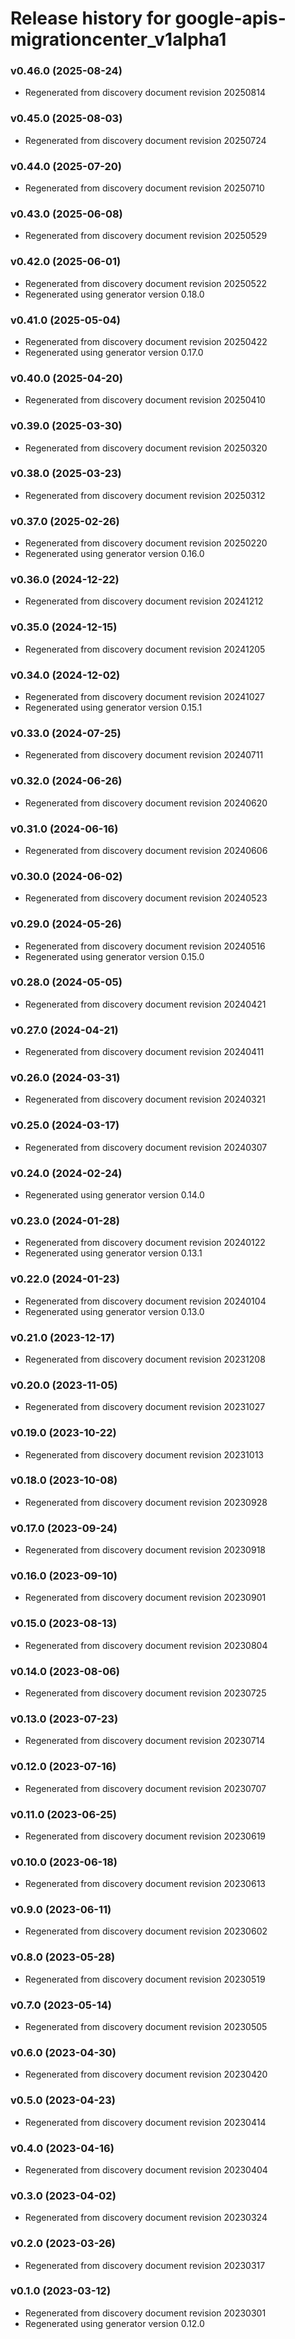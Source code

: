 # Release history for google-apis-migrationcenter_v1alpha1

### v0.46.0 (2025-08-24)

* Regenerated from discovery document revision 20250814

### v0.45.0 (2025-08-03)

* Regenerated from discovery document revision 20250724

### v0.44.0 (2025-07-20)

* Regenerated from discovery document revision 20250710

### v0.43.0 (2025-06-08)

* Regenerated from discovery document revision 20250529

### v0.42.0 (2025-06-01)

* Regenerated from discovery document revision 20250522
* Regenerated using generator version 0.18.0

### v0.41.0 (2025-05-04)

* Regenerated from discovery document revision 20250422
* Regenerated using generator version 0.17.0

### v0.40.0 (2025-04-20)

* Regenerated from discovery document revision 20250410

### v0.39.0 (2025-03-30)

* Regenerated from discovery document revision 20250320

### v0.38.0 (2025-03-23)

* Regenerated from discovery document revision 20250312

### v0.37.0 (2025-02-26)

* Regenerated from discovery document revision 20250220
* Regenerated using generator version 0.16.0

### v0.36.0 (2024-12-22)

* Regenerated from discovery document revision 20241212

### v0.35.0 (2024-12-15)

* Regenerated from discovery document revision 20241205

### v0.34.0 (2024-12-02)

* Regenerated from discovery document revision 20241027
* Regenerated using generator version 0.15.1

### v0.33.0 (2024-07-25)

* Regenerated from discovery document revision 20240711

### v0.32.0 (2024-06-26)

* Regenerated from discovery document revision 20240620

### v0.31.0 (2024-06-16)

* Regenerated from discovery document revision 20240606

### v0.30.0 (2024-06-02)

* Regenerated from discovery document revision 20240523

### v0.29.0 (2024-05-26)

* Regenerated from discovery document revision 20240516
* Regenerated using generator version 0.15.0

### v0.28.0 (2024-05-05)

* Regenerated from discovery document revision 20240421

### v0.27.0 (2024-04-21)

* Regenerated from discovery document revision 20240411

### v0.26.0 (2024-03-31)

* Regenerated from discovery document revision 20240321

### v0.25.0 (2024-03-17)

* Regenerated from discovery document revision 20240307

### v0.24.0 (2024-02-24)

* Regenerated using generator version 0.14.0

### v0.23.0 (2024-01-28)

* Regenerated from discovery document revision 20240122
* Regenerated using generator version 0.13.1

### v0.22.0 (2024-01-23)

* Regenerated from discovery document revision 20240104
* Regenerated using generator version 0.13.0

### v0.21.0 (2023-12-17)

* Regenerated from discovery document revision 20231208

### v0.20.0 (2023-11-05)

* Regenerated from discovery document revision 20231027

### v0.19.0 (2023-10-22)

* Regenerated from discovery document revision 20231013

### v0.18.0 (2023-10-08)

* Regenerated from discovery document revision 20230928

### v0.17.0 (2023-09-24)

* Regenerated from discovery document revision 20230918

### v0.16.0 (2023-09-10)

* Regenerated from discovery document revision 20230901

### v0.15.0 (2023-08-13)

* Regenerated from discovery document revision 20230804

### v0.14.0 (2023-08-06)

* Regenerated from discovery document revision 20230725

### v0.13.0 (2023-07-23)

* Regenerated from discovery document revision 20230714

### v0.12.0 (2023-07-16)

* Regenerated from discovery document revision 20230707

### v0.11.0 (2023-06-25)

* Regenerated from discovery document revision 20230619

### v0.10.0 (2023-06-18)

* Regenerated from discovery document revision 20230613

### v0.9.0 (2023-06-11)

* Regenerated from discovery document revision 20230602

### v0.8.0 (2023-05-28)

* Regenerated from discovery document revision 20230519

### v0.7.0 (2023-05-14)

* Regenerated from discovery document revision 20230505

### v0.6.0 (2023-04-30)

* Regenerated from discovery document revision 20230420

### v0.5.0 (2023-04-23)

* Regenerated from discovery document revision 20230414

### v0.4.0 (2023-04-16)

* Regenerated from discovery document revision 20230404

### v0.3.0 (2023-04-02)

* Regenerated from discovery document revision 20230324

### v0.2.0 (2023-03-26)

* Regenerated from discovery document revision 20230317

### v0.1.0 (2023-03-12)

* Regenerated from discovery document revision 20230301
* Regenerated using generator version 0.12.0

